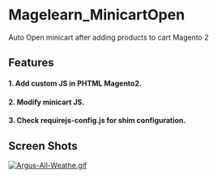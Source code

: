 # Magelearn_MinicartOpen
Auto Open minicart after adding products to cart Magento 2

## Features

#### 1. Add custom JS in PHTML Magento2.

#### 2. Modify minicart JS.

#### 3. Check requirejs-config.js for shim configuration.

## Screen Shots

[![Argus-All-Weathe.gif](https://i.postimg.cc/ydD6WHw2/Argus-All-Weathe.gif)](https://postimg.cc/hzqR3H40)
